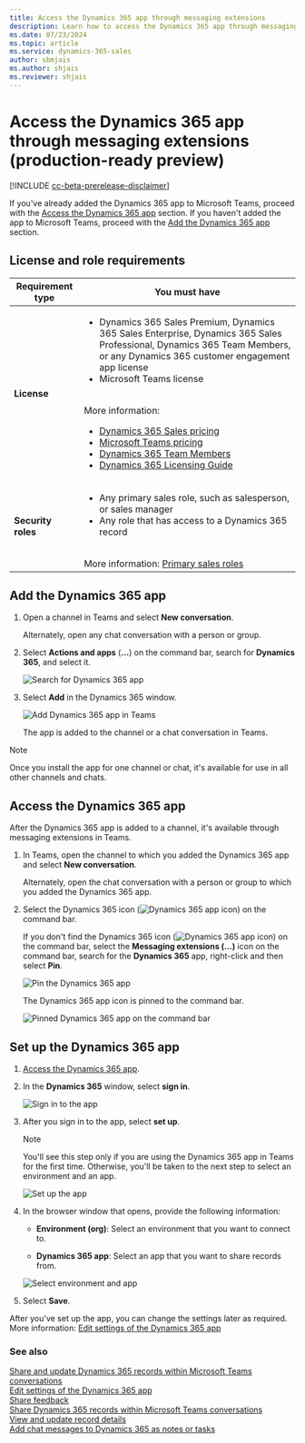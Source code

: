 ```yaml
---
title: Access the Dynamics 365 app through messaging extensions
description: Learn how to access the Dynamics 365 app through messaging extensions
ms.date: 07/23/2024
ms.topic: article
ms.service: dynamics-365-sales
author: sbmjais
ms.author: shjais
ms.reviewer: shjais 
---
```


# Access the Dynamics 365 app through messaging extensions (production-ready preview)

[!INCLUDE [cc-beta-prerelease-disclaimer](../../includes/cc-beta-prerelease-disclaimer.md)]

If you've already added the Dynamics 365 app to Microsoft Teams, proceed with the [Access the Dynamics 365 app](#access-the-dynamics-365-app) section. If you haven't added the app to Microsoft Teams, proceed with the [Add the Dynamics 365 app](#add-the-dynamics-365-app) section.

## License and role requirements

| Requirement type | You must have |
|-----------------------|---------|
| **License** | <ul><li>Dynamics 365 Sales Premium, Dynamics 365 Sales Enterprise, Dynamics 365 Sales Professional, Dynamics 365 Team Members, or any Dynamics 365 customer engagement app license</li> <li>Microsoft Teams license</li></ul>  <br>More information: <ul><li>[Dynamics 365 Sales pricing](https://dynamics.microsoft.com/sales/pricing/)</li><li>[Microsoft Teams pricing](https://www.microsoft.com/microsoft-teams/compare-microsoft-teams-options?activetab=pivot:primaryr2&rtc=1)</li><li>[Dynamics 365 Team Members](/dynamics365/get-started/team-members-license)</li><li>[Dynamics 365 Licensing Guide](https://go.microsoft.com/fwlink/?LinkId=866544&clcid=0x409)</li></ul> |
| **Security roles** | <ul><li>Any primary sales role, such as salesperson, or sales manager</li><li>Any role that has access to a Dynamics 365 record</li></ul> <br>  More information: [Primary sales roles](../security-roles-for-sales.md#primary-sales-roles)|



## Add the Dynamics 365 app

1.  Open a channel in Teams and select **New conversation**.

    Alternately, open any chat conversation with a person or group.

2.  Select **Actions and apps** (**…**) on the command bar, search for **Dynamics 365**, and select it.

    ![Search for Dynamics 365 app](media/me-d365-app-search..png "Search for Dynamics 365 app")

3.  Select **Add** in the Dynamics 365 window.

    ![Add Dynamics 365 app in Teams](media/me-add-d365-app.png "Add Dynamics 365 app in Teams")

    The app is added to the channel or a chat conversation in Teams.

> [!NOTE]
> Once you install the app for one channel or chat, it's available for use in all other channels and chats.


## Access the Dynamics 365 app

After the Dynamics 365 app is added to a channel, it's available through messaging extensions in Teams.

1.  In Teams, open the channel to which you added the Dynamics 365 app and select **New conversation**.

    Alternately, open the chat conversation with a person or group to which you added the Dynamics 365 app.

2.  Select the Dynamics 365 icon (![Dynamics 365 app icon](media/d365-app-icon.png "Dynamics 365 app icon")) on the command bar.  
  
    If you don't find the Dynamics 365 icon (![Dynamics 365 app icon](media/d365-app-icon.png "Dynamics 365 app icon")) on the command bar, select the **Messaging extensions (...)** icon on the command bar, search for the **Dynamics 365** app, right-click and then select **Pin**.

    ![Pin the Dynamics 365 app](media/me-pin-d365-app..png "Pin the Dynamics 365 app")
    
    The Dynamics 365 app icon is pinned to the command bar.
    
    ![Pinned Dynamics 365 app on the command bar](media/me-d365-app-pinned.png "Pinned Dynamics 365 app on the command bar")

## Set up the Dynamics 365 app

1.  [Access the Dynamics 365 app](#access-the-dynamics-365-app).

2.  In the **Dynamics 365** window, select **sign in**.

    ![Sign in to the app](media/me-sign-in-app..png "Sign in to the app")

3.  After you sign in to the app, select **set up**.

    > [!NOTE]
    > You'll see this step only if you are using the Dynamics 365 app in Teams for the first time. Otherwise, you'll be taken to the next step to select an environment and an app.

    ![Set up the app](media/me-setup-app.png "Set up the app")

4.  In the browser window that opens, provide the following information:

    - **Environment (org)**: Select an environment that you want to connect to.

    - **Dynamics 365 app**: Select an app that you want to share records from.

    ![Select environment and app](media/me-app-settings..png "Select environment and app")

5.  Select **Save**.

After you've set up the app, you can change the settings later as required. More information: [Edit settings of the Dynamics 365 app](edit-d365-app.md)

### See also

[Share and update Dynamics 365 records within Microsoft Teams conversations](share-d365-record-overview.md)   
[Edit settings of the Dynamics 365 app](edit-d365-app.md)    
[Share feedback](share-feedback-d365-app.md)    
[Share Dynamics 365 records within Microsoft Teams conversations](share-dynamics-records-in-teams.md)   
[View and update record details](view-update-dynamics-records.md)   
[Add chat messages to Dynamics 365 as notes or tasks](add-chat-d365.md)   

